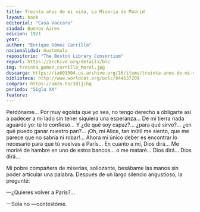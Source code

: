 ```yaml
---
title: Treinta años de mi vida, La Miseria de Madrid
layout: book
editorial: "Casa Vaccaro"
ciudad: Buenos Aires
edicion: 1921
year: 
author: "Enrique Gómez Carrillo"
nacionalidad: Guatemala
repositorio: "The Boston Library Consortium"
repurl: https://archive.org/details/blc
img: treinta_gomez_carrillo_Morel.jpg
descarga: https://ia601504.us.archive.org/16/items/treinta-anos-de-mi-vida/Treinta%20a%C3%B1os%20de%20mi%20vida.pdf
biblioteca: http://www.worldcat.org/oclc/844637209
comprar: https://amzn.to/3dijLhq
periodo: "Siglo XX"
feature: 
---
```

 
Perdóname... Por muy egoísta que yo sea, no tengo derecho a obligarte así a padecer a mi lado sin tener siquiera una esperanza... De mi tierra nada aguardo yo: te lo confieso... Y ¿de qué soy capaz?... ¿para qué sirvo?... ¿en qué puedo ganar nuestro pan?... ¡Oh, mi Alice, tan inútil me siento, que me parece que no sabría ni robar!... Ahora mi único deber es encontrar lo necesario para que tú vuelvas a París... En cuanto a mí, Dios dirá... Me moriré de hambre en uno de estos bancos... o me mataré... Dios dirá... Dios dirá...
 
Mi pobre compañera de miserias, sollozante, besábame las manos sin poder articular una palabra.
Después de un largo silencio angustioso, la pregunté: 
 
—¿Quieres volver a París?... 
 
—Sola no —contestóme.

